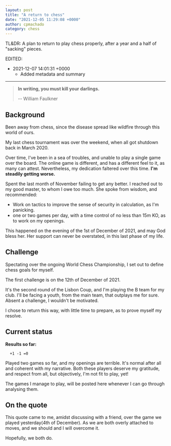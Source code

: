 ```yaml
---
layout: post
title: "A return to chess"
date: "2021-12-05 11:29:08 +0000"
author: cpmachado
category: chess
---
```


TL&DR: A plan to return to play chess properly, after a year and a half of "sacking" pieces.

EDITED:
- 2021-12-07 14:01:31 +0000
  + Added metadata and summary

---

> **In writing, you must kill your darlings.**
>
>  -- William Faulkner

## Background

Been away from chess, since the disease spread like wildfire through this world of ours.

My last chess tournament was over the weekend, when all got shutdown back in March 2020.

Over time, I've been in a sea of troubles, and unable to play a single game over the board.
The online game is different, and has a different feel to it, as many can attest. Nevertheless,
my dedication faltered over this time. **I'm steadily getting worse.**

Spent the last month of November failing to get any better. I reached out to my good master, to whom I owe too much.
She spoke from wisdom, and recommended:
- Work on tactics to improve the sense of security in calculation, as I'm panicking.
- one or two games per day, with a time control of no less than 15m KO, as to work on my openings.

This happened on the evening of the 1st of December of 2021, and may God bless her.
Her support can never be overstated, in this last phase of my life.

## Challenge

Spectating over the ongoing World Chess Championship, I set out to define chess goals for myself.

The first challenge is on the 12th of December of 2021.

It's the second round of the Lisbon Coup, and I'm playing the B team for my club.
I'll be facing a youth, from the main team, that outplays me for sure.
Absent a challenge, I wouldn't be motivated.

I chose to return this way, with little time to prepare, as to prove myself my resolve.

## Current status

**Results so far:**

```
  +1 -1 =0
```

Played two games so far, and my openings are terrible.
It's normal after all and coherent with my narrative.
Both these players deserve my gratitude, and respect from all, but objectively, I'm not fit to play, yet!

The games I manage to play, will be posted here whenever I can go through analysing them.

## On the quote

This quote came to me,  amidst discussing with a friend, over the game we played yesterday(4th of December).
As we are both overly attached to moves, and we should and I will overcome it.

Hopefully, we both do.
